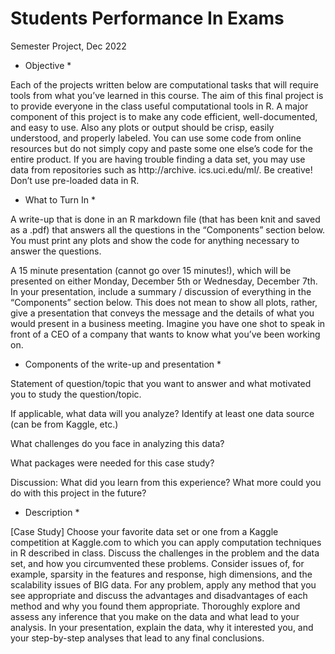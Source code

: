 # Students Performance In Exams
Semester Project, Dec 2022

* Objective *

Each of the projects written below are computational tasks that will require tools 
from what you’ve learned in this course. The aim of this final project is to provide 
everyone in the class useful computational tools in R. A major component of this 
project is to make any code efficient, well-documented, and easy to use. Also any 
plots or output should be crisp, easily understood, and properly labeled. 
You can use some code from online resources but do not simply copy and paste 
some one else’s code for the entire product. If you are having trouble finding a 
data set, you may use data from repositories such as http://archive. ics.uci.edu/ml/. 
Be creative! Don’t use pre-loaded data in R. 

* What to Turn In *

A write-up that is done in an R markdown file (that has been knit and saved 
as a .pdf) that answers all the questions in the “Components” section below. 
You  must  print  any  plots  and  show  the  code  for  anything  necessary  to 
answer the questions. 

A  15  minute  presentation  (cannot  go  over  15  minutes!),  which  will  be 
presented on either Monday, December 5th or Wednesday, December 7th. In 
your  presentation,  include  a  summary  /  discussion  of  everything  in  the 
“Components” section below. This does not mean to show all plots, rather, 
give a presentation that conveys the message and the details of what you 
would present in a business meeting. Imagine you have one shot to speak in 
front of a CEO of a company that wants to know what you’ve been working 
on. 

* Components of the write-up and presentation *

Statement of question/topic that you want to answer and what motivated 
you to study the question/topic. 

If applicable, what data will you analyze? Identify at least one data source 
(can be from Kaggle, etc.) 

What challenges do you face in analyzing this data? 

What packages were needed for this case study? 

Discussion: What did you learn from this experience? What more could you 
do with this project in the future? 

* Description *

[Case  Study]  Choose  your  favorite  data  set  or  one  from  a  Kaggle 
competition at Kaggle.com to which you can apply computation techniques 
in R described in class. Discuss the challenges in the problem and the data 
set,  and  how  you  circumvented  these  problems.  Consider  issues  of,  for 
example, sparsity in the features and response, high dimensions, and the 
scalability issues of BIG data. For any problem, apply any method that you 
see  appropriate  and  discuss  the  advantages  and  disadvantages  of  each 
method  and  why  you  found  them  appropriate.  Thoroughly  explore  and 
assess any inference that you make on the data and what lead to your 
analysis. In your presentation, explain the data, why it interested you, and 
your step-by-step analyses that lead to any final conclusions.
